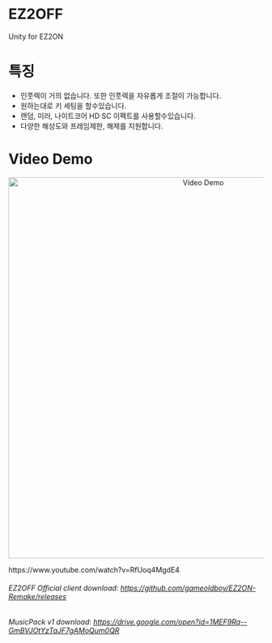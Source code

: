 # EZ2OFF
Unity for EZ2ON

# 특징
 - 인풋렉이 거의 없습니다. 또한 인풋렉을 자유롭게 조절이 가능합니다.
 - 원하는대로 키 세팅을 할수있습니다.
 - 랜덤, 미러, 나이트코어 HD SC 이펙트를 사용할수있습니다.
 - 다양한 해상도와 프레임제한, 해제를 지원합니다.

# Video Demo
<p align="center">
  <a href="https://www.youtube.com/watch?v=RfUoq4MgdE4"><img src="https://gameoldboy.com/wp-content/uploads/2019/06/GMN_G6GZVI2A4L.jpg" alt="Video Demo" width="754" /></a>
</p>
https://www.youtube.com/watch?v=RfUoq4MgdE4

###### EZ2OFF Official client download: https://github.com/gameoldboy/EZ2ON-Remake/releases
###### MusicPack v1 download: https://drive.google.com/open?id=1MEF9Rq--GmBVJOtYzTaJF7gAMoQum0QR
